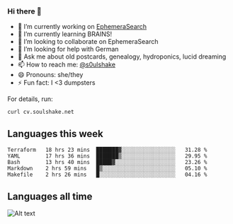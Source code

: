 ### Hi there 👋

<!--
**soulshake/soulshake** is a ✨ _special_ ✨ repository because its `README.md` (this file) appears on your GitHub profile.

Here are some ideas to get you started:

- 🔭 I’m currently working on ...
- 🌱 I’m currently learning ...
- 👯 I’m looking to collaborate on ...
- 🤔 I’m looking for help with ...
- 💬 Ask me about ...
- 📫 How to reach me: ...
- 😄 Pronouns: ...
- ⚡ Fun fact: ...
-->


- 🔭 I’m currently working on [EphemeraSearch](https://www.ephemerasearch.com/)
- 🌱 I’m currently learning BRAINS!
- 👯 I’m looking to collaborate on EphemeraSearch
- 🤔 I’m looking for help with German
- 💬 Ask me about old postcards, genealogy, hydroponics, lucid dreaming
- 📫 How to reach me: [@s0ulshake](https://twitter.com/soulshake)
- 😄 Pronouns: she/they
- ⚡ Fun fact: I <3 dumpsters

For details, run:

```
curl cv.soulshake.net
```

## Languages this week

<!--START_SECTION:waka-->
```text
Terraform   18 hrs 23 mins  ███████▓░░░░░░░░░░░░░░░░░   31.28 % 
YAML        17 hrs 36 mins  ███████▒░░░░░░░░░░░░░░░░░   29.95 % 
Bash        13 hrs 40 mins  █████▓░░░░░░░░░░░░░░░░░░░   23.26 % 
Markdown    2 hrs 59 mins   █▒░░░░░░░░░░░░░░░░░░░░░░░   05.10 % 
Makefile    2 hrs 26 mins   █░░░░░░░░░░░░░░░░░░░░░░░░   04.16 % 
```
<!--END_SECTION:waka-->

## Languages all time
![Alt text](https://wakatime.com/share/@aj/6aa10b67-a5e9-4fb1-acaf-8692f4385172.svg)
